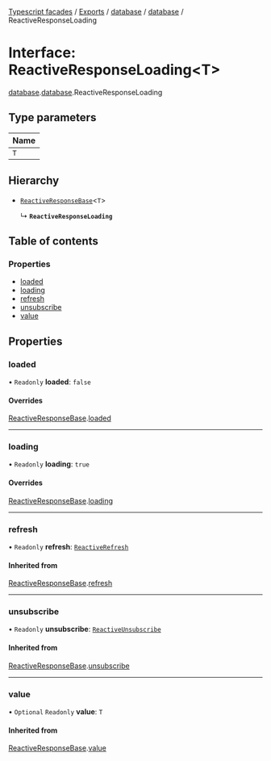 [Typescript facades](../index.md) / [Exports](../modules.md) / [database](../modules/database.md) / [database](../modules/database.database.md) / ReactiveResponseLoading

# Interface: ReactiveResponseLoading<T\>

[database](../modules/database.md).[database](../modules/database.database.md).ReactiveResponseLoading

## Type parameters

| Name |
| :------ |
| `T` |

## Hierarchy

- [`ReactiveResponseBase`](database.database.ReactiveResponseBase.md)<`T`\>

  ↳ **`ReactiveResponseLoading`**

## Table of contents

### Properties

- [loaded](database.database.ReactiveResponseLoading.md#loaded)
- [loading](database.database.ReactiveResponseLoading.md#loading)
- [refresh](database.database.ReactiveResponseLoading.md#refresh)
- [unsubscribe](database.database.ReactiveResponseLoading.md#unsubscribe)
- [value](database.database.ReactiveResponseLoading.md#value)

## Properties

### loaded

• `Readonly` **loaded**: ``false``

#### Overrides

[ReactiveResponseBase](database.database.ReactiveResponseBase.md).[loaded](database.database.ReactiveResponseBase.md#loaded)

___

### loading

• `Readonly` **loading**: ``true``

#### Overrides

[ReactiveResponseBase](database.database.ReactiveResponseBase.md).[loading](database.database.ReactiveResponseBase.md#loading)

___

### refresh

• `Readonly` **refresh**: [`ReactiveRefresh`](database.database.ReactiveRefresh.md)

#### Inherited from

[ReactiveResponseBase](database.database.ReactiveResponseBase.md).[refresh](database.database.ReactiveResponseBase.md#refresh)

___

### unsubscribe

• `Readonly` **unsubscribe**: [`ReactiveUnsubscribe`](database.database.ReactiveUnsubscribe.md)

#### Inherited from

[ReactiveResponseBase](database.database.ReactiveResponseBase.md).[unsubscribe](database.database.ReactiveResponseBase.md#unsubscribe)

___

### value

• `Optional` `Readonly` **value**: `T`

#### Inherited from

[ReactiveResponseBase](database.database.ReactiveResponseBase.md).[value](database.database.ReactiveResponseBase.md#value)
